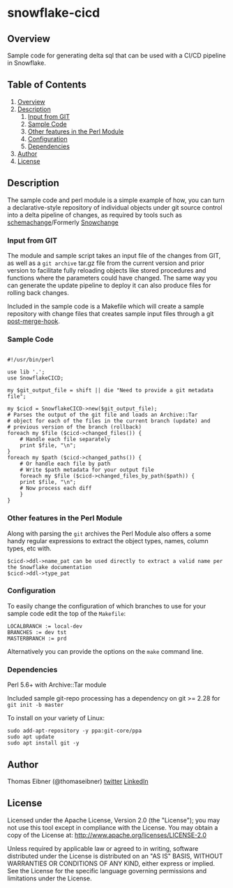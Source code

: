 # snowflake-cicd

## Overview

Sample code for generating delta sql that can be used with a CI/CD pipeline in Snowflake. 

## Table of Contents

1. [Overview](#overview)
1. [Description](#description)
   1. [Input from GIT](#input-from-git)
   1. [Sample Code](#sample-code)
   1. [Other features in the Perl Module](#other-features-in-the-perl-module)
   1. [Configuration](#configuration)
   1. [Dependencies](#dependencies)
1. [Author](#author)
1. [License](#license)

## Description 

The sample code and perl module is a simple example of how, you can turn a
declarative-style repository of individual objects under git source control into a
delta pipeline of changes, as required by tools such as
[schemachange](https://github.com/Snowflake-Labs/schemachange)/Formerly
[Snowchange](https://jeremiahhansen.medium.com/snowchange-a-database-change-management-tool-b9f0b786a7da)

### Input from GIT

The module and sample script takes an input file of the changes from GIT, as well as a
`git archive` tar.gz file from the current version and prior version to facilitate fully
reloading objects like stored procedures and functions where the parameters could have
changed. The same way you can generate the update pipeline to deploy it can also produce
files for rolling back changes. 

Included in the sample code is a Makefile which will create a sample repository with change
files that creates sample input files through a git [post-merge-hook](git-post-merge-hook).

### Sample Code

```

#!/usr/bin/perl

use lib '.';
use SnowflakeCICD;

my $git_output_file = shift || die "Need to provide a git metadata file";

my $cicd = SnowflakeCICD->new($git_output_file);
# Parses the output of the git file and loads an Archive::Tar
# object for each of the files in the current branch (update) and
# previous version of the branch (rollback)
foreach my $file ($cicd->changed_files()) {
    # Handle each file separately
    print $file, "\n";
}
foreach my $path ($cicd->changed_paths()) {
    # Or handle each file by path
    # Write $path metadata for your output file
    foreach my $file ($cicd->changed_files_by_path($path)) {
	print $file, "\n";
	# Now process each diff
    }
}
```
### Other features in the Perl Module

Along with parsing the `git` archives the Perl Module also offers a some handy regular expressions to extract
the object types, names, column types, etc with.

```
$cicd->ddl->name_pat can be used directly to extract a valid name per the Snowflake documentation
$cicd->ddl->type_pat
```

### Configuration

To easily change the configuration of which branches to use for your sample code edit the top of the `Makefile`:

```
LOCALBRANCH := local-dev
BRANCHES := dev tst
MASTERBRANCH := prd
```

Alternatively you can provide the options on the `make` command line.

### Dependencies

Perl 5.6+ with Archive::Tar module

Included sample git-repo processing has a dependency on git >= 2.28 for `git init -b master`

To install on your variety of Linux:

```
sudo add-apt-repository -y ppa:git-core/ppa
sudo apt update
sudo apt install git -y
```

## Author

Thomas Eibner (@thomaseibner) [twitter](http://twitter.com/thomaseibner) [LinkedIn](https://www.linkedin.com/in/thomaseibner/)

## License

Licensed under the Apache License, Version 2.0 (the "License"); you may not use this tool except in compliance with the License. You may obtain a copy of the License at: http://www.apache.org/licenses/LICENSE-2.0

Unless required by applicable law or agreed to in writing, software distributed under the License is distributed on an "AS IS" BASIS, WITHOUT WARRANTIES OR CONDITIONS OF ANY KIND, either express or implied. See the License for the specific language governing permissions and limitations under the License.
